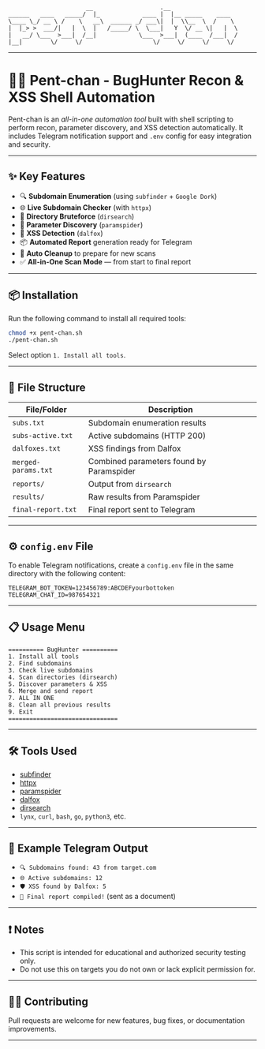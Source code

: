 ```
                      __                   .__                   
______   ____   _____/  |_            ____ |  |__ _____    ____  
\____ \_/ __ \ /    \   __\  ______ _/ ___\|  |  \\__  \  /    \ 
|  |_> >  ___/|   |  \  |   /_____/ \  \___|   Y  \/ __ \|   |  \
|   __/ \___  >___|  /__|            \___  >___|  (____  /___|  /
|__|        \/     \/                    \/     \/     \/     \/ 
```
---

# 🕵️‍♀️ Pent-chan - BugHunter Recon & XSS Shell Automation

Pent-chan is an *all-in-one automation tool* built with shell scripting to perform recon, parameter discovery, and XSS detection automatically. It includes Telegram notification support and `.env` config for easy integration and security.

---

## ✨ Key Features

- 🔍 **Subdomain Enumeration** (using `subfinder` + `Google Dork`)
- 🌐 **Live Subdomain Checker** (with `httpx`)
- 📂 **Directory Bruteforce** (`dirsearch`)
- 🔢 **Parameter Discovery** (`paramspider`)
- 🧪 **XSS Detection** (`dalfox`)
- 📦 **Automated Report** generation ready for Telegram
- 🧹 **Auto Cleanup** to prepare for new scans
- ✅ **All-in-One Scan Mode** — from start to final report

---

## 📦 Installation

Run the following command to install all required tools:

```bash
chmod +x pent-chan.sh
./pent-chan.sh
```

Select option `1. Install all tools`.

---

## 📁 File Structure

| File/Folder         | Description                              |
| ------------------- | ---------------------------------------- |
| `subs.txt`          | Subdomain enumeration results            |
| `subs-active.txt`   | Active subdomains (HTTP 200)             |
| `dalfoxes.txt`      | XSS findings from Dalfox                 |
| `merged-params.txt` | Combined parameters found by Paramspider |
| `reports/`          | Output from `dirsearch`                  |
| `results/`          | Raw results from Paramspider             |
| `final-report.txt`  | Final report sent to Telegram            |

---

## ⚙️ `config.env` File

To enable Telegram notifications, create a `config.env` file in the same directory with the following content:

```env
TELEGRAM_BOT_TOKEN=123456789:ABCDEFyourbottoken
TELEGRAM_CHAT_ID=987654321
```

---

## 📋 Usage Menu

```text
========== BugHunter ==========
1. Install all tools
2. Find subdomains
3. Check live subdomains
4. Scan directories (dirsearch)
5. Discover parameters & XSS
6. Merge and send report
7. ALL IN ONE
8. Clean all previous results
9. Exit
===============================
```

---

## 🛠 Tools Used

* [subfinder](https://github.com/projectdiscovery/subfinder)
* [httpx](https://github.com/projectdiscovery/httpx)
* [paramspider](https://github.com/devanshbatham/ParamSpider)
* [dalfox](https://github.com/hahwul/dalfox)
* [dirsearch](https://github.com/maurosoria/dirsearch)
* `lynx`, `curl`, `bash`, `go`, `python3`, etc.

---

## 🧪 Example Telegram Output

* `🔍 Subdomains found: 43 from target.com`
* `🌐 Active subdomains: 12`
* `🛡️ XSS found by Dalfox: 5`
* `📄 Final report compiled!` (sent as a document)

---

## ❗ Notes

* This script is intended for educational and authorized security testing only.
* Do not use this on targets you do not own or lack explicit permission for.

---

## 👨‍💻 Contributing

Pull requests are welcome for new features, bug fixes, or documentation improvements.

---
